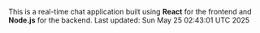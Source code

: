 This is a real-time chat application built using **React** for the frontend and **Node.js** for the backend.
Last updated: Sun May 25 02:43:01 UTC 2025
